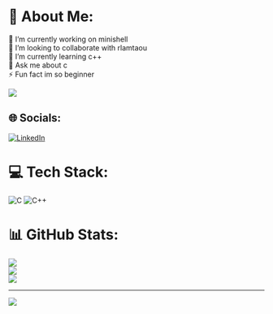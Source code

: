 # 💫 About Me:
🔭 I’m currently working on minishell<br>👯 I’m looking to collaborate with rlamtaou<br>🌱 I’m currently learning c++<br>💬 Ask me about c<br>⚡ Fun fact im so beginner

![](https://badge.mediaplus.ma/darkblue/zlakhdar)
## 🌐 Socials:
[![LinkedIn](https://img.shields.io/badge/LinkedIn-%230077B5.svg?logo=linkedin&logoColor=white)](https://linkedin.com/in/https://www.linkedin.com/in/zakaria-lakhdar) 

# 💻 Tech Stack:
![C](https://img.shields.io/badge/c-%2300599C.svg?style=for-the-badge&logo=c&logoColor=white) ![C++](https://img.shields.io/badge/c++-%2300599C.svg?style=for-the-badge&logo=c%2B%2B&logoColor=white)
# 📊 GitHub Stats:
![](https://github-readme-stats.vercel.app/api?username=zikotissam&theme=radical&hide_border=false&include_all_commits=false&count_private=false)<br/>
![](https://github-readme-streak-stats.herokuapp.com/?user=zikotissam&theme=radical&hide_border=false)<br/>
![](https://github-readme-stats.vercel.app/api/top-langs/?username=zikotissam&theme=radical&hide_border=false&include_all_commits=false&count_private=false&layout=compact)

---
[![](https://visitcount.itsvg.in/api?id=zikotissam&icon=0&color=0)](https://visitcount.itsvg.in)

<!-- Proudly created with GPRM ( https://gprm.itsvg.in ) -->
